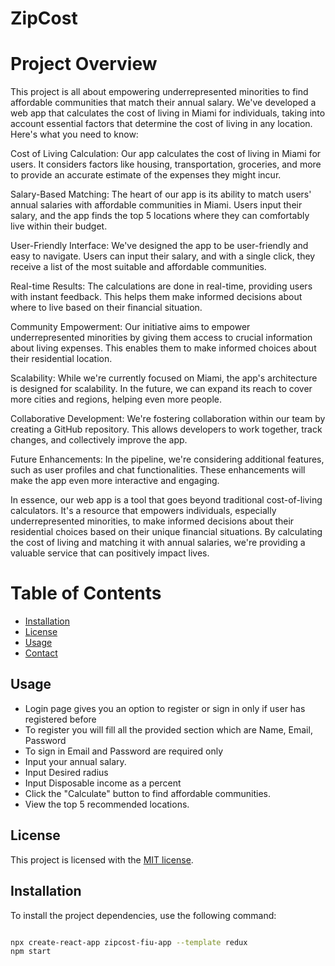 # ZipCost


# Project Overview

This project is all about empowering underrepresented minorities to find affordable communities that match their annual salary. We've developed a web app that calculates the cost of living in Miami for individuals, taking into account essential factors that determine the cost of living in any location. Here's what you need to know:

Cost of Living Calculation: Our app calculates the cost of living in Miami for users. It considers factors like housing, transportation, groceries, and more to provide an accurate estimate of the expenses they might incur.

Salary-Based Matching: The heart of our app is its ability to match users' annual salaries with affordable communities in Miami. 
Users input their salary, and the app finds the top 5 locations where they can comfortably live within their budget.

User-Friendly Interface: We've designed the app to be user-friendly and easy to navigate. Users can input their salary, and with a single click, they receive a list of the most suitable and affordable communities.

Real-time Results: The calculations are done in real-time, providing users with instant feedback. This helps them make informed decisions about where to live based on their financial situation.

Community Empowerment: Our initiative aims to empower underrepresented minorities by giving them access to crucial information about living expenses. This enables them to make informed choices about their residential location.

Scalability: While we're currently focused on Miami, the app's architecture is designed for scalability. In the future, we can expand its reach to cover more cities and regions, helping even more people.

Collaborative Development: We're fostering collaboration within our team by creating a GitHub repository. This allows developers to work together, track changes, and collectively improve the app.

Future Enhancements: In the pipeline, we're considering additional features, such as user profiles and chat functionalities. These enhancements will make the app even more interactive and engaging.

In essence, our web app is a tool that goes beyond traditional cost-of-living calculators. It's a resource that empowers individuals, especially underrepresented minorities, to make informed decisions about their residential choices based on their unique financial situations. By calculating the cost of living and matching it with annual salaries, we're providing a valuable service that can positively impact lives.


# Table of Contents

- [Installation](#installation)
- [License](#license)
- [Usage](#usage)
- [Contact](#contact)

## Usage
- Login page gives you an option to register or sign in only if user has registered before
- To register you will fill all the provided section which are Name, Email, Password
- To sign in Email and Password are required only
- Input your annual salary.
- Input Desired radius
- Input Disposable income as a percent 
- Click the "Calculate" button to find affordable communities.
- View the top 5 recommended locations.

## License

This project is licensed with the [MIT license](/LICENSE).


## Installation

To install the project dependencies, use the following command:

```bash

npx create-react-app zipcost-fiu-app --template redux
npm start



